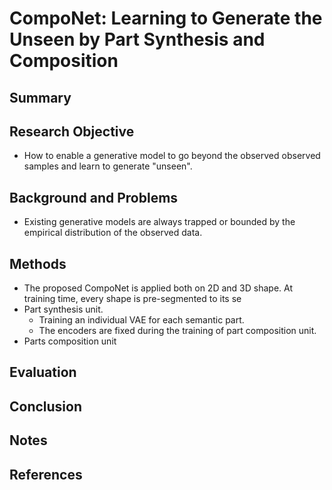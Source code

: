 # CompoNet: Learning to Generate the Unseen by Part Synthesis and Composition

## Summary

## Research Objective
- How to enable a generative model to go beyond the observed observed samples and learn to generate "unseen".
## Background and Problems
- Existing generative models are always trapped or bounded by the empirical distribution of the observed data.
## Methods
- The proposed CompoNet is applied both on 2D and 3D shape. At training time, every shape is pre-segmented to its se
- Part synthesis unit.
	- Training an individual VAE for each semantic part.
	- The encoders are fixed during the training of part composition unit.
- Parts composition unit
## Evaluation

## Conclusion

## Notes

## References
<!--stackedit_data:
eyJoaXN0b3J5IjpbMjk2NzI0ODIwLC01MTA2MTUwNTYsNzMwOT
k4MTE2XX0=
-->